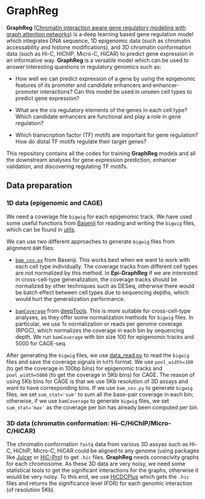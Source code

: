 # GraphReg

**GraphReg** ([Chromatin interaction aware gene regulatory modeling with graph attention networks](https://www.biorxiv.org/content/10.1101/2021.03.31.437978v2.abstract)) is a deep learning based gene regulation model which integrates DNA sequence, 1D epigenomic data (such as chromatin accessability and histone modifications), and 3D chromatin conformation data (such as Hi-C, HiChIP, Micro-C, HiCAR) to predict gene expression in an informative way. **GraphReg** is a versatile model which can be used to answer interesting questions in regulatory genomics such as:

- How well we can predict expression of a gene by using the epigenomic features of its promoter and candidate enhancers and enhancer-promoter interactions? Can this model be used in unseen cell types to predict gene expression?

- What are the cis regulatory elements of the genes in each cell type? Which candidate enhancers are functional and play a role in gene regulation?

- Which transcription factor (TF) motifs are important for gene regulation? How do distal TF motifs regulate their target genes?


This repository contains all the codes for training **GraphReg** models and all the downstream analyses for gene expression prediction, enhancer validation, and discovering regulating TF motifs.

## Data preparation

### 1D data (epigenomic and CAGE)
We need a coverage file `bigwig` for each epigenomic track. We have used some useful functions from [Basenji](https://github.com/calico/basenji) for reading and writing the `bigwig` files, which can be found in [utils](https://github.com/karbalayghareh/GraphReg/tree/master/utils). 

 We can use two different approaches to generate `bigwig` files from alignment `BAM` files:

- [`bam_cov.py`](https://github.com/karbalayghareh/GraphReg/blob/master/utils/bam_cov.py) from Basenji. This works best when we want to work with each cell type individually. The coverage tracks from different cell types are not normalized by this method. In **Epi-GraphReg** if we are interested in cross-cell-type generalization, the coverage tracks should be normalized by other techniques such as DESeq, otherwise there would be batch effect between cell types due to sequencing depths, which would hurt the generalization performance. 

- [`bamCoverage`](https://deeptools.readthedocs.io/en/develop/content/tools/bamCoverage.html) from [deepTools](https://deeptools.readthedocs.io/en/develop/index.html). This is more suitable for cross-cell-type analyses, as they offer some normalization methods for `bigwig` files. In particular, we use 1x normalization or reads per genome coverage (RPGC), which normalizes the coverage in each bin by sequencing depth. We run `bamCoverage` with bin size 100 for epigenomic tracks and 5000 for CAGE-seq.

After generating the `bigwig` files, we use [data_read.py](https://github.com/karbalayghareh/GraphReg/blob/master/utils/data_read.py) to read the `bigwig` files and save the coverage signals in `hdf5` format. We use `pool_width=100` (to get the coverage in 100bp bins) for epigenomic tracks and `pool_width=5000` (to get the coverage in 5Kb bins) for CAGE. The reason of using 5Kb bins for CAGE is that we use 5Kb resolution of 3D assays and want to have corresponding bins. If we use `bam_cov.py` to generate `bigwig` files, we set `sum_stat='sum'` to sum all the base-pair coverage in each bin; otherwise, if we use `bamCoverage` to generate `bigwig` files, we set `sum_stat='max'` as the coverage per bin has already been computed per bin. 

### 3D data (chromatin conformation: Hi-C/HiChIP/Micro-C/HiCAR)
The chromatin conformation `fastq` data from various 3D assyas such as Hi-C, HiChIP, Micro-C, HiCAR could be aligned to any genome (using packages like [Juicer](https://github.com/aidenlab/juicer) or [HiC-Pro](https://github.com/nservant/HiC-Pro)) to get `.hic` files. **GraphReg** needs connecivity graphs for each chromosome. As these 3D data are very noisy, we need some statistical tools to get the significant interactions for the graphs, otherwise it would be very noisy. To this end, we use [HiCDCPlus](https://github.com/mervesa/HiCDCPlus) which gets the `.hic` files and returns the significance level (FDR) for each genomic interaction (of resolution 5Kb).